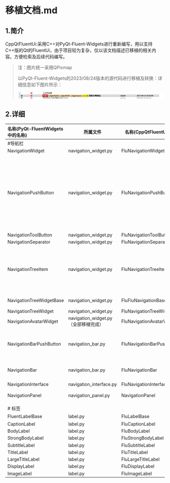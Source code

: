 # 移植文档.md

## 1.简介

CppQtFluentUi:采用C++对PyQt-Fluent-Widgets进行重新编写，用以支持C++版的Qt的FluentUi，由于项目较为复杂，仅以该文档描述已移植的相关内容。方便检索及后续代码编写。

>注：图片统一采用QPixmap
>
>以PyQt-Fluent-Widgets的2023/08/24版本的源代码进行移植及转换：详细信息如下图片所示：
>
>![image-20231013053430236](./imgs/image-20231013053430236.png)

## 2.详细

| 名称(PyQt-FluentWidgets中的名称) | 所属文件                             | 名称(CppQtFluentUi中的名称)    | 移植程度 | 备注                                                         |
| :------------------------------- | ------------------------------------ | ------------------------------ | -------- | ------------------------------------------------------------ |
| #导航栏                          |                                      |                                |          |                                                              |
| NavigationWidget                 | navigation_widget.py                 | FluNavigationWidget            | 99%      |                                                              |
| NavigationPushButton             | navigation_widget.py                 | FluNavigationPushButton        | 95%      | theme  color相关内容需要补充。该类主要绘制了鼠标悬浮或者按下时候窗口的背景显示及指示器（指示器为最左边的一个小竖线） |
| NavigationToolButton             | navigation_widget.py                 | FluNavigationToolButton        | 100%     |                                                              |
| NavigationSeparator              | navigation_widget.py                 | FluNavigationSeparator         | 100%     |                                                              |
| NavigationTreeItem               | navigation_widget.py                 | FluNavigationTreeItem          | 98%      | 渲染箭头时候有偏差主要为大小: QRectF(-5, -5, 9.6, 9.6) -> QRect(-5, -5, 9, 9) |
| NavigationTreeWidgetBase         | navigation_widget.py                 | FluFluNavigationBaseTreeWidget | 99%      | 全部函数为虚函数                                             |
| NavigationTreeWidget             | navigation_widget.py                 | FluNavigationTreeWidget        | 99%      |                                                              |
| NavigationAvatarWidget           | navigation_widget.py（全部移植完成） | FluNavigationAvatarWidget      | 99%      |                                                              |
| NavigationBarPushButton          | navigation_bar.py                    | FluNavigationBarPushButton     | 95%      | themeColor需要处理。主要为painterEvent函数。                 |
| NavigationBar                    | navigation_bar.py                    | FluNavigationBar               | 95%      | 还未设置样式表及历史(history)等                              |
| NavigationInterface              | navigation_interface.py              | FluNavigationInterface         | 99%      | 基本完成                                                     |
| NavigationPanel                  | navigation_panel.py                  | NavigationPanel                | 90%      | 还需要检查及调试                                             |
|                                  |                                      |                                |          |                                                              |
| # 标签                           |                                      |                                |          |                                                              |
| FluentLabelBase                  | label.py                             | FluLabelBase                   | 99%      | 标签基类。                                                   |
| CaptionLabel                     | label.py                             | FluCaptionLabel                | 99%      |                                                              |
| BodyLabel                        | label.py                             | FluBodyLabel                   | 99%      |                                                              |
| StrongBodyLabel                  | label.py                             | FluStrongBodyLabel             | 99%      |                                                              |
| SubtitleLabel                    | label.py                             | FluSubtitleLabel               | 99%      |                                                              |
| TitleLabel                       | label.py                             | FluTitleLabel                  | 99%      |                                                              |
| LargeTitleLabel                  | label.py                             | FluLargeTitleLabel             | 99%      |                                                              |
| DisplayLabel                     | label.py                             | FluDisplayLabel                | 99%      |                                                              |
| ImageLabel                       | label.py                             | FluImageLabel                  | 99%      |                                                              |
